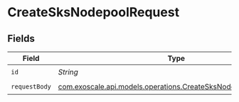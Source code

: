 # CreateSksNodepoolRequest


## Fields

| Field                                                                                                                      | Type                                                                                                                       | Required                                                                                                                   | Description                                                                                                                |
| -------------------------------------------------------------------------------------------------------------------------- | -------------------------------------------------------------------------------------------------------------------------- | -------------------------------------------------------------------------------------------------------------------------- | -------------------------------------------------------------------------------------------------------------------------- |
| `id`                                                                                                                       | *String*                                                                                                                   | :heavy_check_mark:                                                                                                         | N/A                                                                                                                        |
| `requestBody`                                                                                                              | [com.exoscale.api.models.operations.CreateSksNodepoolRequestBody](../../models/operations/CreateSksNodepoolRequestBody.md) | :heavy_check_mark:                                                                                                         | N/A                                                                                                                        |